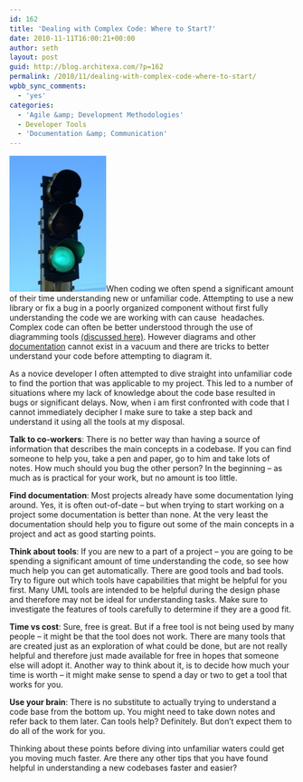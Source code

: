 ```yaml
---
id: 162
title: 'Dealing with Complex Code: Where to Start?'
date: 2010-11-11T16:00:21+00:00
author: seth
layout: post
guid: http://blog.architexa.com/?p=162
permalink: /2010/11/dealing-with-complex-code-where-to-start/
wpbb_sync_comments:
  - 'yes'
categories:
  - 'Agile &amp; Development Methodologies'
  - Developer Tools
  - 'Documentation &amp; Communication'
---
```

<!--S-ButtonZ 1.1.5 Start-->

<div style="float: left; width: 42px; padding-right: 10px; margin: 0 -52px 0 0; position: relative; left: -62px; top: 8px">
</div>

<!--S-ButtonZ 1.1.5 End-->

<img class="alignright" title="greenLight" src="assets/uploads/2010/11/greenLight-214x300.jpg" alt="" width="171" height="240" />When coding we often spend a significant amount of their time understanding new or unfamiliar code. Attempting to use a new library or fix a bug in a poorly organized component without first fully understanding the code we are working with can cause  headaches. Complex code can often be better understood through the use of diagramming tools [(discussed here)](http://blog.architexa.com/2010/11/understanding-code-visually-ways-that-work/). However diagrams and other <a href="http://www.architexa.com/" target="_blank">documentation</a> cannot exist in a vacuum and there are tricks to better understand your code before attempting to diagram it. <!--more-->

As a novice developer I often attempted to dive straight into unfamiliar code to find the portion that was applicable to my project. This led to a number of situations where my lack of knowledge about the code base resulted in bugs or significant delays. Now, when i am first confronted with code that I cannot immediately decipher I make sure to take a step back and understand it using all the tools at my disposal.

**Talk to co-workers**: There is no better way than having a source of information that describes the main concepts in a codebase. If you can find someone to help you, take a pen and paper, go to him and take lots of notes. How much should you bug the other person? In the beginning &#8211; as much as is practical for your work, but no amount is too little.

**Find documentation**: Most projects already have some documentation lying around. Yes, it is often out-of-date &#8211; but when trying to start working on a project some documentation is better than none. At the very least the documentation should help you to figure out some of the main concepts in a project and act as good starting points.

**Think about tools**: If you are new to a part of a project &#8211; you are going to be spending a significant amount of time understanding the code, so see how much help you can get automatically. There are good tools and bad tools. Try to figure out which tools have capabilities that might be helpful for you first. Many UML tools are intended to be helpful during the design phase and therefore may not be ideal for understanding tasks. Make sure to investigate the features of tools carefully to determine if they are a good fit.

**Time vs cost**: Sure, free is great. But if a free tool is not being used by many people &#8211; it might be that the tool does not work. There are many tools that are created just as an exploration of what could be done, but are not really helpful and therefore just made available for free in hopes that someone else will adopt it. Another way to think about it, is to decide how much your time is worth &#8211; it might make sense to spend a day or two to get a tool that works for you.

**Use your brain**: There is no substitute to actually trying to understand a code base from the bottom up. You might need to take down notes and refer back to them later. Can tools help? Definitely. But don&#8217;t expect them to do all of the work for you.

Thinking about these points before diving into unfamiliar waters could get you moving much faster. Are there any other tips that you have found helpful in understanding a new codebases faster and easier?

<div style="clear:both;">
  &nbsp;
</div>
